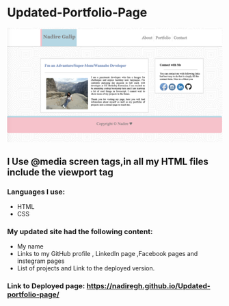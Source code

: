 # Updated-Portfolio-Page
![alt text](/assets/images/readme.png "Problem image")


## I Use  @media screen tags,in all my HTML files include the viewport tag ##

### Languages I use: ###

* HTML
* CSS

### My updated site had the following content:

* My name
* Links to my GitHub profile , LinkedIn page ,Facebook pages and instegram pages
* List of projects and Link to the deployed version. 


 ### Link to Deployed page: https://nadiregh.github.io/Updated-portfolio-page/



